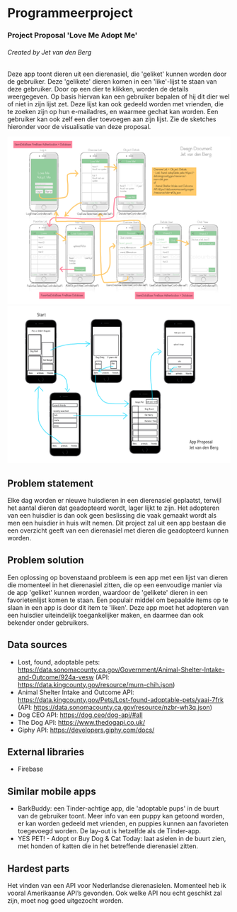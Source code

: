 # Programmeerproject

### Project Proposal 'Love Me Adopt Me'
###### Created by Jet van den Berg

Deze app toont dieren uit een dierenasiel, die 'geliket' kunnen worden door de gebruiker. Deze 'gelikete' dieren komen in een 'like'-lijst te staan van deze gebruiker. Door op een dier te klikken, worden de details weergegeven. Op basis hiervan kan een gebruiker bepalen of hij dit dier wel of niet in zijn lijst zet. Deze lijst kan ook gedeeld worden met vrienden, die te zoeken zijn op hun e-mailadres, en waarmee gechat kan worden. Een gebruiker kan ook zelf een dier toevoegen aan zijn lijst. Zie de sketches hieronder voor de visualisatie van deze proposal.

![](doc/Design%20Document.jpg)
![](doc/App-Proposal.jpg)

## Problem statement

Elke dag worden er nieuwe huisdieren in een dierenasiel geplaatst, terwijl het aantal dieren dat geadopteerd wordt, lager lijkt te zijn. Het adopteren van een huisdier is dan ook geen beslissing die vaak gemaakt wordt als men een huisdier in huis wilt nemen. Dit project zal uit een app bestaan die een overzicht geeft van een dierenasiel met dieren die geadopteerd kunnen worden.

## Problem solution

Een oplossing op bovenstaand probleem is een app met een lijst van dieren die momenteel in het dierenasiel zitten, die op een eenvoudige manier via de app 'geliket' kunnen worden, waardoor de 'gelikete' dieren in een favorietenlijst komen te staan. Een populair middel om bepaalde items op te slaan in een app is door dit item te 'liken'. Deze app moet het adopteren van een huisdier uiteindelijk toegankelijker maken, en daarmee dan ook bekender onder gebruikers.

## Data sources
* Lost, found, adoptable pets: https://data.sonomacounty.ca.gov/Government/Animal-Shelter-Intake-and-Outcome/924a-vesw (API: https://data.kingcounty.gov/resource/murn-chih.json)
* Animal Shelter Intake and Outcome API: https://data.kingcounty.gov/Pets/Lost-found-adoptable-pets/yaai-7frk (API: https://data.sonomacounty.ca.gov/resource/nzbr-wh3q.json)
* Dog CEO API: https://dog.ceo/dog-api/#all
* The Dog API: https://www.thedogapi.co.uk/
* Giphy API: https://developers.giphy.com/docs/

## External libraries
* Firebase

## Similar mobile apps
* BarkBuddy: een Tinder-achtige app, die 'adoptable pups' in de buurt van de gebruiker toont. Meer info van een puppy kan getoond worden, er kan worden gedeeld met vrienden, en puppies kunnen aan favorieten toegevoegd worden. De lay-out is hetzelfde als de Tinder-app.
* YES PET! - Adopt or Buy Dog & Cat Today: laat asielen in de buurt zien, met honden of katten die in het betreffende dierenasiel zitten.

## Hardest parts
Het vinden van een API voor Nederlandse dierenasielen. Momenteel heb ik vooral Amerikaanse API’s gevonden. Ook welke API nou echt geschikt zal zijn, moet nog goed uitgezocht worden.
